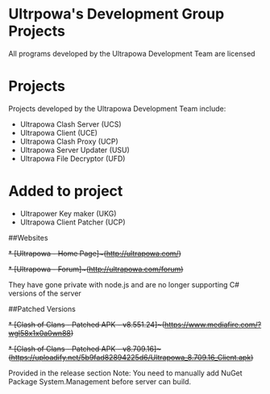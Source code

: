 # Ultrpowa's Development Group Projects

All programs developed by the Ultrapowa Development Team are licensed

# Projects

Projects developed by the Ultrapowa Development Team include:  

* Ultrapowa Clash Server   (UCS)  
* Ultrapowa Client         (UCE)  
* Ultrapowa Clash Proxy    (UCP)  
* Ultrapowa Server Updater (USU)  
* Ultrapowa File Decryptor (UFD)

# Added to project

* Ultrapower Key maker      (UKG)
* Ultrapowa Client Patcher  (UCP)

##Websites

~~* [Ultrapowa - Home Page]~(http://ultrapowa.com/)~~

~~* [Ultrapowa - Forum]~(http://ultrapowa.com/forum)~~

They have gone private with node.js and are no longer supporting C# versions of the server

##Patched Versions

~~* [Clash of Clans - Patched APK - v8.551.24]~(https://www.mediafire.com/?wgl58x1x0a0wn88)~~

~~* [Clash of Clans - Patched APK - v8.709.16]~(https://uploadify.net/5b9fad82894225d6/Ultrapowa_8.709.16_Client.apk)~~

Provided in the release section
Note: You need to manually add NuGet Package System.Management before server can build.
